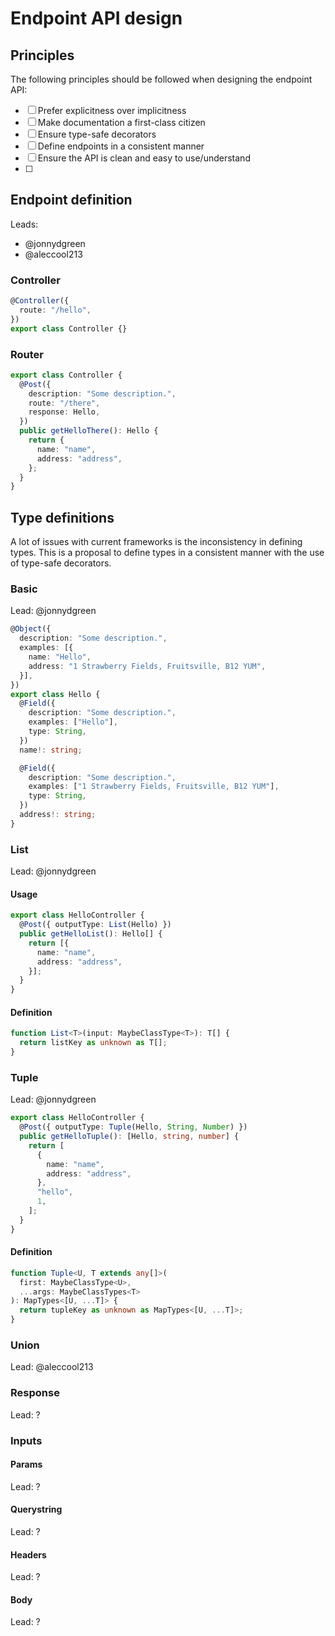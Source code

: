 # Endpoint API design

## Principles

The following principles should be followed when designing the endpoint API:

- [ ] Prefer explicitness over implicitness
- [ ] Make documentation a first-class citizen
- [ ] Ensure type-safe decorators
- [ ] Define endpoints in a consistent manner
- [ ] Ensure the API is clean and easy to use/understand
- [ ]

## Endpoint definition

Leads:

- @jonnydgreen
- @aleccool213

### Controller

```typescript
@Controller({
  route: "/hello",
})
export class Controller {}
```

### Router

```typescript
export class Controller {
  @Post({
    description: "Some description.",
    route: "/there",
    response: Hello,
  })
  public getHelloThere(): Hello {
    return {
      name: "name",
      address: "address",
    };
  }
}
```

## Type definitions

A lot of issues with current frameworks is the inconsistency in defining types.
This is a proposal to define types in a consistent manner with the use of
type-safe decorators.

### Basic

Lead: @jonnydgreen

```typescript
@Object({
  description: "Some description.",
  examples: [{
    name: "Hello",
    address: "1 Strawberry Fields, Fruitsville, B12 YUM",
  }],
})
export class Hello {
  @Field({
    description: "Some description.",
    examples: ["Hello"],
    type: String,
  })
  name!: string;

  @Field({
    description: "Some description.",
    examples: ["1 Strawberry Fields, Fruitsville, B12 YUM"],
    type: String,
  })
  address!: string;
}
```

### List

Lead: @jonnydgreen

#### Usage

```typescript
export class HelloController {
  @Post({ outputType: List(Hello) })
  public getHelloList(): Hello[] {
    return [{
      name: "name",
      address: "address",
    }];
  }
}
```

#### Definition

```typescript
function List<T>(input: MaybeClassType<T>): T[] {
  return listKey as unknown as T[];
}
```

### Tuple

Lead: @jonnydgreen

```typescript
export class HelloController {
  @Post({ outputType: Tuple(Hello, String, Number) })
  public getHelloTuple(): [Hello, string, number] {
    return [
      {
        name: "name",
        address: "address",
      },
      "hello",
      1,
    ];
  }
}
```

#### Definition

```typescript
function Tuple<U, T extends any[]>(
  first: MaybeClassType<U>,
  ...args: MaybeClassTypes<T>
): MapTypes<[U, ...T]> {
  return tupleKey as unknown as MapTypes<[U, ...T]>;
}
```

### Union

Lead: @aleccool213

### Response

Lead: ?

### Inputs

#### Params

Lead: ?

#### Querystring

Lead: ?

#### Headers

Lead: ?

#### Body

Lead: ?

